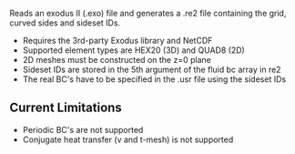 Reads an exodus II (.exo) file and generates a .re2 file containing the grid,
curved sides and sideset IDs. 

* Requires the 3rd-party Exodus library and NetCDF 
* Supported element types are HEX20 (3D) and QUAD8 (2D)
* 2D meshes must be constructed on the z=0 plane
* Sideset IDs are stored in the 5th argument of the fluid bc array in re2
* The real BC's have to be specified in the .usr file using the sideset IDs

Current Limitations
------------------- 
* Periodic BC's are not supported
* Conjugate heat transfer (v and t-mesh) is not supported
